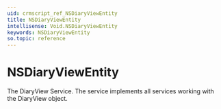 ```yaml
---
uid: crmscript_ref_NSDiaryViewEntity
title: NSDiaryViewEntity
intellisense: Void.NSDiaryViewEntity
keywords: NSDiaryViewEntity
so.topic: reference
---
```


# NSDiaryViewEntity

The DiaryView Service. The service implements all services working with the DiaryView object.
